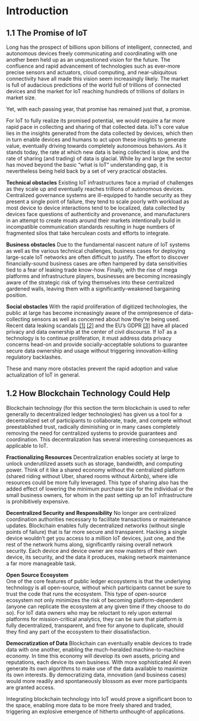 # Introduction

## 1.1 The Promise of IoT

Long has the prospect of billions upon billions of intelligent, connected, and autonomous devices freely communicating and coordinating with one another been held up as an unquestioned vision for the future. The confluence and rapid advancement of technologies such as ever-more precise sensors and actuators, cloud computing, and near-ubiquitous connectivity have all made this vision seem increasingly likely. The market is full of audacious predictions of the world full of trillions of connected devices and the market for IoT reaching hundreds of trillions of dollars in market size.

Yet, with each passing year, that promise has remained just that, a promise.

For IoT to fully realize its promised potential, we would require a far more rapid pace in collecting and sharing of that collected data. IoT’s core value lies in the insights generated from the data collected by devices, which then in turn enable devices and humans to act upon these insights to generate value, eventually driving towards completely autonomous behaviors. As it stands today, the rate at which new data is being collected is slow, and the rate of sharing \(and trading\) of data is glacial. While by and large the sector has moved beyond the basic “what is IoT” understanding gap, it is nevertheless being held back by a set of very practical obstacles.

**Technical obstacles** Existing IoT infrastructures face a myriad of challenges as they scale up and eventually reaches trillions of autonomous devices. Centralized governance systems are ill-equipped to handle security as they present a single point of failure, they tend to scale poorly with workload as most device to device interactions tend to be localized, data collected by devices face questions of authenticity and provenance, and manufacturers in an attempt to create moats around their markets intentionally build in incompatible communication standards resulting in huge numbers of fragmented silos that take herculean costs and efforts to integrate.

**Business obstacles** Due to the fundamental nascent nature of IoT systems as well as the various technical challenges, business cases for deploying large-scale IoT networks are often difficult to justify. The effort to discover financially-sound business cases are often hampered by data sensitivities tied to a fear of leaking trade know-how. Finally, with the rise of mega platforms and infrastructure players, businesses are becoming increasingly aware of the strategic risk of tying themselves into these centralized gardened walls, leaving them with a significantly-weakened bargaining position.

**Social obstacles** With the rapid proliferation of digitized technologies, the public at large has become increasingly aware of the omnipresence of data-collecting sensors as well as concerned about how they’re being used. Recent data leaking scandals [\[1\]]() [\[2\]]() and the EU’s GDPR [\[3\]]() have all placed privacy and data ownership at the center of civil discourse. If IoT as a technology is to continue proliferation, it must address data privacy concerns head-on and provide socially-acceptable solutions to guarantee secure data ownership and usage without triggering innovation-killing regulatory backlashes.

These and many more obstacles prevent the rapid adoption and value actualization of IoT in general.

## 1.2 How Blockchain Technology Could Help

Blockchain technology \(for this section the term blockchain is used to refer generally to decentralized ledger technologies\) has given us a tool for a decentralized set of participants to collaborate, trade, and compete without preestablished trust, radically diminishing or in many cases completely removing the need for centralized systems to provide guarantees and coordination. This decentralization has several interesting consequences as applicable to IoT.

**Fractionalizing Resources** Decentralization enables society at large to unlock underutilized assets such as storage, bandwidth, and computing power. Think of it like a shared economy without the centralized platform \(shared riding without Uber, shared rooms without Airbnb\), where idle resources could be more fully leveraged. This type of sharing also has the added effect of lowering the minimum purchase size for the individual or the small business owners, for whom in the past setting up an IoT infrastructure is prohibitively expensive.

**Decentralized Security and Responsibility** No longer are centralized coordination authorities necessary to facilitate transactions or maintenance updates. Blockchain enables fully decentralized networks \(without single points of failure\) that is far more secure and transparent. Hacking a single device wouldn’t get you access to a million IoT devices, just one, and the rest of the network hums along, significantly raising overall network security. Each device and device owner are now masters of their own device, its security, and the data it produces, making network maintenance a far more manageable task.

**Open Source Ecosystem**  
One of the core features of public ledger ecosystems is that the underlying technology is all open-source, without which participants cannot be sure to trust the code that runs the ecosystem. This type of open-source ecosystem not only minimizes the risk of becoming platform-dependent \(anyone can replicate the ecosystem at any given time if they choose to do so\). For IoT data owners who may be reluctant to rely upon external platforms for mission-critical analytics, they can be sure that platform is fully decentralized, transparent, and free for anyone to duplicate, should they find any part of the ecosystem to their dissatisfaction.

**Democratization of Data** Blockchain can eventually enable devices to trade data with one another, enabling the much-heralded machine-to-machine economy. In time this economy will develop its own assets, pricing and reputations, each device its own business. With more sophisticated AI even generate its own algorithms to make use of the data available to maximize its own interests. By democratizing data, innovation \(and business cases\) would more readily and spontaneously blossom as ever more participants are granted access.

Integrating blockchain technology into IoT would prove a significant boon to the space, enabling more data to be more freely shared and traded, triggering an explosive emergence of hitherto unthought-of applications.

